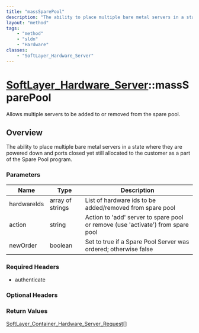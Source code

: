 ```yaml
---
title: "massSparePool"
description: "The ability to place multiple bare metal servers in a state where they are powered down and ports closed yet still alloc... "
layout: "method"
tags:
    - "method"
    - "sldn"
    - "Hardware"
classes:
    - "SoftLayer_Hardware_Server"
---
```

# [SoftLayer_Hardware_Server](/reference/services/SoftLayer_Hardware_Server)::massSparePool

Allows multiple servers to be added to or removed from the spare pool.


## Overview 
The ability to place multiple bare metal servers in a state where they are powered down and ports closed yet still allocated to the customer as a part of the Spare Pool program. 

### Parameters 
|Name | Type | Description |
| --- | --- | --- |
|hardwareIds| array of strings| List of hardware ids to be added/removed from spare pool|
|action| string| Action to 'add' server to spare pool or remove (use 'activate') from spare pool|
|newOrder| boolean| Set to true if a Spare Pool Server was ordered; otherwise false|


### Required Headers
* authenticate

### Optional Headers

### Return Values
<a href='/reference/datatypes/SoftLayer_Container_Hardware_Server_Request'>SoftLayer_Container_Hardware_Server_Request[] </a>

